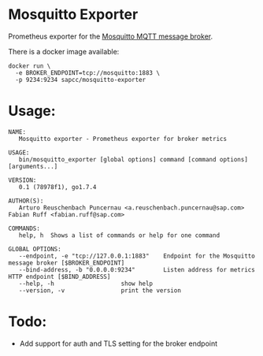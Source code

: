 Mosquitto Exporter
=============================
Prometheus exporter for the [Mosquitto MQTT message broker](https://mosquitto.org/).

There is a docker image available:
```
docker run \
  -e BROKER_ENDPOINT=tcp://mosquitto:1883 \
  -p 9234:9234 sapcc/mosquitto-exporter
```

Usage:
======

```
NAME:
   Mosquitto exporter - Prometheus exporter for broker metrics

USAGE:
   bin/mosquitto_exporter [global options] command [command options] [arguments...]

VERSION:
   0.1 (78978f1), go1.7.4

AUTHOR(S):
   Arturo Reuschenbach Puncernau <a.reuschenbach.puncernau@sap.com> Fabian Ruff <fabian.ruff@sap.com>

COMMANDS:
   help, h	Shows a list of commands or help for one command

GLOBAL OPTIONS:
   --endpoint, -e "tcp://127.0.0.1:1883"	Endpoint for the Mosquitto message broker [$BROKER_ENDPOINT]
   --bind-address, -b "0.0.0.0:9234"		Listen address for metrics HTTP endpoint [$BIND_ADDRESS]
   --help, -h					show help
   --version, -v				print the version

```

Todo:
=====
* Add support for auth and TLS setting for the broker endpoint
